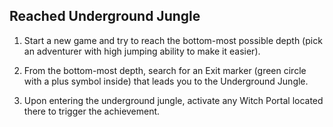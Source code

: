 ## Reached Underground Jungle

1. Start a new game and try to reach the bottom-most possible depth (pick an adventurer with high jumping ability to make it easier).

2. From the bottom-most depth, search for an Exit marker (green circle with a plus symbol inside) that leads you to the Underground Jungle.

3. Upon entering the underground jungle, activate any Witch Portal located there to trigger the achievement.